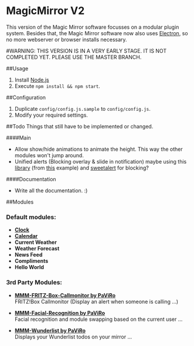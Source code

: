 # MagicMirror V2
This version of the Magic Mirror software focusses on a modular plugin system. Besides that, the Magic Mirror software now also uses [Electron](http://electron.atom.io/), so no more webserver or browser installs necessary. 

#WARNING: THIS VERSION IS IN A VERY EARLY STAGE. IT IS NOT COMPLETED YET. PLEASE USE THE MASTER BRANCH.

##Usage 
1. Install [Node.js](https://nodejs.org/en/)
2. Execute `npm install && npm start`.

##Configuration
1. Duplicate `config/config.js.sample` to `config/config.js`.
2. Modify your required settings.

##Todo
Things that still have to be implemented or changed.

####Main
- Allow show/hide animations to animate the height. This way the other modules won't jump around.
- Unified alerts (Blocking overlay & slide in notification) maybe using this [library](http://tympanus.net/Development/NotificationStyles/js/notificationFx.js) (from [this](http://tympanus.net/Development/NotificationStyles/growl-jelly.html) example) and [sweetalert](https://github.com/t4t5/sweetalert) for blocking?

####Documentation
- Write all the documentation. :)

##Modules 

### Default modules:
- [**Clock**](modules/clock)
- [**Calendar**](modules/clock)
- **Current Weather**
- **Weather Forecast**
- **News Feed**
- **Compliments**
- **Hello World**

### 3rd Party Modules:

- **[MMM-FRITZ-Box-Callmonitor by PaViRo](https://github.com/paviro/MMM-FRITZ-Box-Callmonitor)** <br> FRITZ!Box Callmonitor (Display an alert when someone is calling ...)

- **[MMM-Facial-Recognition by PaViRo](https://github.com/paviro/MMM-Facial-Recognition)** <br> Facial recognition and module swapping based on the current user ...

- **[MMM-Wunderlist by PaViRo](https://github.com/paviro/MMM-Wunderlist)** <br> Displays your Wunderlist todos on your mirror ...



